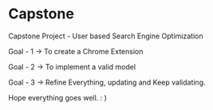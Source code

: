 # Capstone
Capstone Project - User based Search Engine Optimization 


Goal - 1 -> To create a Chrome Extension 

Goal - 2 -> To implement a valid model 

Goal - 3 -> Refine Everything, updating and Keep validating. 


Hope everything goes well.  :
)

